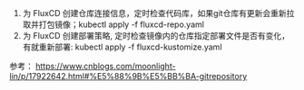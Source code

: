 1. 为 FluxCD 创建仓库连接信息，定时检查代码库，如果git仓库有更新会重新拉取并打包镜像；kubectl apply -f fluxcd-repo.yaml
2. 为 FluxCD 创建部署策略, 定时检查镜像内的仓库指定部署文件是否有变化，有就重新部署: kubectl apply -f fluxcd-kustomize.yaml



参考：
https://www.cnblogs.com/moonlight-lin/p/17922642.html#%E5%88%9B%E5%BB%BA-gitrepository